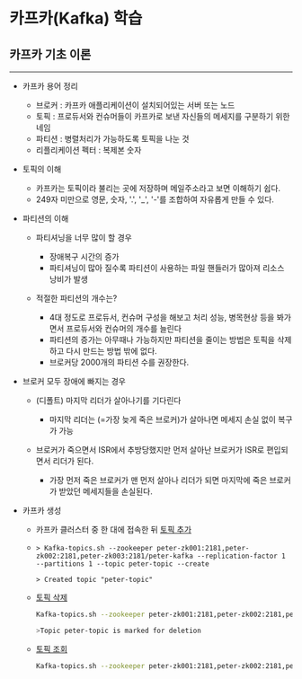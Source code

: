 # 카프카(Kafka) 학습



## 카프카 기초 이론

------



- 카프카 용어 정리

  - 브로커 : 카프카 애플리케이션이 설치되어있는 서버 또는 노드
  - 토픽 : 프로듀서와 컨슈머들이 카프카로 보낸 자신들의 메세지를 구분하기 위한 네임
  - 파티션 : 병렬처리가 가능하도록 토픽을 나눈 것
  - 리플리케이션 펙터 : 복제본 숫자

  

- 토픽의 이해

  - 카프카는 토픽이라 불리는 곳에 저장하며 메일주소라고 보면 이해하기 쉽다.
  - 249자 미만으로 영문, 숫자, '.', '_', '-'를 조합하여 자유롭게 만들 수 있다.

  

- 파티션의 이해

  - 파티셔닝을 너무 많이 할 경우

    - 장애복구 시간의 증가
    - 파티셔닝이 많아 질수록 파티션이 사용하는 파일 핸들러가 많아져 리소스 낭비가 발생

  - 적절한 파티션의 개수는?

    - 4대 정도로 프로듀서, 컨슈머 구성을 해보고 처리 성능, 병목현상 등을 봐가면서 프로듀서와 컨슈머의 개수를 늘린다
    - 파티션의 증가는 아무때나 가능하지만 파티션을 줄이는 방법은 토픽을 삭제하고 다시 만드는 방법 밖에 없다.
    - 브로커당 2000개의 파티션 수를 권장한다.

    

- 브로커 모두 장애에 빠지는 경우

  - (디폴트) 마지막 리더가 살아나기를 기다린다

    - 마지막 리더는 (=가장 늦게 죽은 브로커)가 살아나면 메세지 손실 없이 복구가 가능

  - 브로커가 죽으면서 ISR에서 추방당했지만 먼저 살아난 브로커가 ISR로 편입되면서 리더가 된다.

    - 가장 먼저 죽은 브로커가 맨 먼저 살아나 리더가 되면 마지막에 죽은 브로커가 받았던 메세지들을 손실된다.

    

- 카프카 생성

  - 카프카 클러스터 중 한 대에 접속한 뒤 <u>토픽 추가</u>

  - ```shell
    > Kafka-topics.sh --zookeeper peter-zk001:2181,peter-zk002:2181,peter-zk003:2181/peter-kafka --replication-factor 1 --partitions 1 --topic peter-topic --create
    
    > Created topic "peter-topic"
    ```

  - <u>토픽 삭제</u>

    ```sh
    Kafka-topics.sh --zookeeper peter-zk001:2181,peter-zk002:2181,peter-zk003:2181/peter-kafka --topic Peter-topic --delete
    
    >Topic peter-topic is marked for deletion
    ```

  - <u>토픽 조회</u>

    ```sh
    Kafka-topics.sh --zookeeper peter-zk001:2181,peter-zk002:2181,peter-zk003:2181/peter-kafka --topic Peter-topic --describe
    ```

    

  


